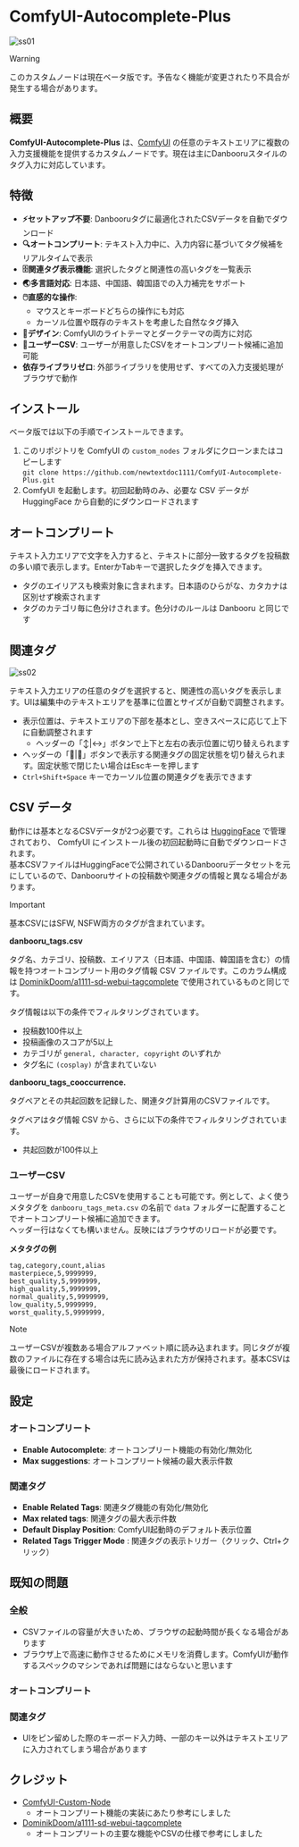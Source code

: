 # ComfyUI-Autocomplete-Plus

![ss01](https://github.com/user-attachments/assets/bb139951-ad78-4d87-b290-97aafa1221d7)

> [!WARNING]
> このカスタムノードは現在ベータ版です。予告なく機能が変更されたり不具合が発生する場合があります。

## 概要

**ComfyUI-Autocomplete-Plus** は、[ComfyUI](https://github.com/comfyanonymous/ComfyUI) の任意のテキストエリアに複数の入力支援機能を提供するカスタムノードです。現在は主にDanbooruスタイルのタグ入力に対応しています。

## 特徴

- **:zap:セットアップ不要**: Danbooruタグに最適化されたCSVデータを自動でダウンロード
- **:mag:オートコンプリート**: テキスト入力中に、入力内容に基づいてタグ候補をリアルタイムで表示
- **:file_cabinet:関連タグ表示機能**: 選択したタグと関連性の高いタグを一覧表示
- **:earth_asia:多言語対応**: 日本語、中国語、韓国語での入力補完をサポート
- **:computer_mouse:直感的な操作**:
    - マウスとキーボードどちらの操作にも対応
    - カーソル位置や既存のテキストを考慮した自然なタグ挿入
- **:art:デザイン**: ComfyUIのライトテーマとダークテーマの両方に対応
- **:pencil:ユーザーCSV**: ユーザーが用意したCSVをオートコンプリート候補に追加可能
- **依存ライブラリゼロ**: 外部ライブラリを使用せず、すべての入力支援処理がブラウザで動作

## インストール

ベータ版では以下の手順でインストールできます。
1. このリポジトリを ComfyUI の `custom_nodes` フォルダにクローンまたはコピーします  
    `git clone https://github.com/newtextdoc1111/ComfyUI-Autocomplete-Plus.git`
3. ComfyUI を起動します。初回起動時のみ、必要な CSV データが HuggingFace から自動的にダウンロードされます

## オートコンプリート

テキスト入力エリアで文字を入力すると、テキストに部分一致するタグを投稿数の多い順で表示します。EnterかTabキーで選択したタグを挿入できます。

- タグのエイリアスも検索対象に含まれます。日本語のひらがな、カタカナは区別せず検索されます
- タグのカテゴリ毎に色分けされます。色分けのルールは Danbooru と同じです

## 関連タグ

![ss02](https://github.com/user-attachments/assets/854571cd-01eb-4e92-a118-2303bec0b175)

テキスト入力エリアの任意のタグを選択すると、関連性の高いタグを表示します。UIは編集中のテキストエリアを基準に位置とサイズが自動で調整されます。

- 表示位置は、テキストエリアの下部を基本とし、空きスペースに応じて上下に自動調整されます
  - ヘッダーの「↕️|↔️」ボタンで上下と左右の表示位置に切り替えられます
- ヘッダーの「📌|🎯」ボタンで表示する関連タグの固定状態を切り替えられます。固定状態で閉じたい場合はEscキーを押します
- `Ctrl+Shift+Space` キーでカーソル位置の関連タグを表示できます

## CSV データ

動作には基本となるCSVデータが2つ必要です。これらは [HuggingFace](https://huggingface.co/datasets/newtextdoc1111/danbooru-tag-csv) で管理されており、 ComfyUI にインストール後の初回起動時に自動でダウンロードされます。  
基本CSVファイルはHuggingFaceで公開されているDanbooruデータセットを元にしているので、Danbooruサイトの投稿数や関連タグの情報と異なる場合があります。

> [!IMPORTANT]
> 基本CSVにはSFW, NSFW両方のタグが含まれています。

**danbooru_tags.csv**

タグ名、カテゴリ、投稿数、エイリアス（日本語、中国語、韓国語を含む）の情報を持つオートコンプリート用のタグ情報 CSV ファイルです。このカラム構成は [DominikDoom/a1111-sd-webui-tagcomplete](https://github.com/DominikDoom/a1111-sd-webui-tagcomplete) で使用されているものと同じです。

タグ情報は以下の条件でフィルタリングされています。
- 投稿数100件以上
- 投稿画像のスコアが5以上
- カテゴリが `general, character, copyright` のいずれか
- タグ名に `(cosplay)` が含まれていない

**danbooru_tags_cooccurrence.**

タグペアとその共起回数を記録した、関連タグ計算用のCSVファイルです。

タグペアはタグ情報 CSV から、さらに以下の条件でフィルタリングされています。
- 共起回数が100件以上

### ユーザーCSV

ユーザーが自身で用意したCSVを使用することも可能です。例として、よく使うメタタグを `danbooru_tags_meta.csv` の名前で `data` フォルダーに配置することでオートコンプリート候補に追加できます。  
ヘッダー行はなくても構いません。反映にはブラウザのリロードが必要です。

**メタタグの例**
```csv
tag,category,count,alias
masterpiece,5,9999999,
best_quality,5,9999999,
high_quality,5,9999999,
normal_quality,5,9999999,
low_quality,5,9999999,
worst_quality,5,9999999,
```

>[!NOTE]
> ユーザーCSVが複数ある場合アルファベット順に読み込まれます。同じタグが複数のファイルに存在する場合は先に読み込まれた方が保持されます。基本CSVは最後にロードされます。

## 設定

### オートコンプリート

- **Enable Autocomplete**: オートコンプリート機能の有効化/無効化
- **Max suggestions**: オートコンプリート候補の最大表示件数

### 関連タグ

- **Enable Related Tags**: 関連タグ機能の有効化/無効化
- **Max related tags**: 関連タグの最大表示件数
- **Default Display Position**: ComfyUI起動時のデフォルト表示位置
- **Related Tags Trigger Mode** : 関連タグの表示トリガー（クリック、Ctrl+クリック）


## 既知の問題

### 全般

- CSVファイルの容量が大きいため、ブラウザの起動時間が長くなる場合があります
- ブラウザ上で高速に動作させるためにメモリを消費します。ComfyUIが動作するスペックのマシンであれば問題にはならないと思います

### オートコンプリート

### 関連タグ
- UIをピン留めした際のキーボード入力時、一部のキー以外はテキストエリアに入力されてしまう場合があります


## クレジット

- [ComfyUI-Custom-Node](https://github.com/pythongosssss/ComfyUI-Custom-Scripts)
  - オートコンプリート機能の実装にあたり参考にしました
- [DominikDoom/a1111-sd-webui-tagcomplete](https://github.com/DominikDoom/a1111-sd-webui-tagcomplete)
  - オートコンプリートの主要な機能やCSVの仕様で参考にしました
